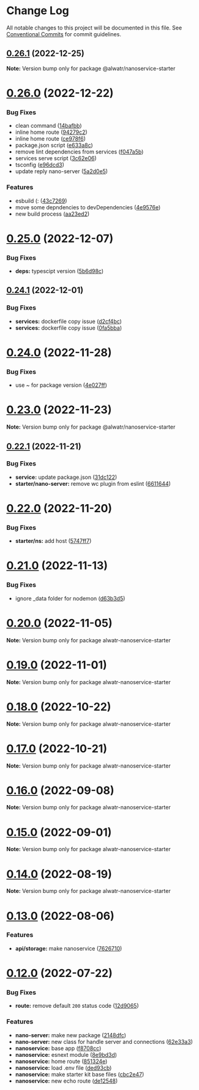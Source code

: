 # Change Log

All notable changes to this project will be documented in this file.
See [Conventional Commits](https://conventionalcommits.org) for commit guidelines.

## [0.26.1](https://github.com/AliMD/alwatr/compare/v0.26.0...v0.26.1) (2022-12-25)

**Note:** Version bump only for package @alwatr/nanoservice-starter

# [0.26.0](https://github.com/AliMD/alwatr/compare/v0.25.0...v0.26.0) (2022-12-22)

### Bug Fixes

- clean command ([14bafbb](https://github.com/AliMD/alwatr/commit/14bafbb01b3c92ccf516346a4e5117f1893c32e9))
- inline home route ([94279c2](https://github.com/AliMD/alwatr/commit/94279c21891fc710f48642b1c8debbf02b2436d3))
- inline home route ([ce978f6](https://github.com/AliMD/alwatr/commit/ce978f6e1e2890e853d0db351c08efca665e5fad))
- package.json script ([e633a8c](https://github.com/AliMD/alwatr/commit/e633a8c4355bec0d2fc044f073f7f639c0fd1976))
- remove lint dependencies from services ([f047a5b](https://github.com/AliMD/alwatr/commit/f047a5bb0d1e8277f48b55969e18dc3582d9a234))
- services serve script ([3c62e06](https://github.com/AliMD/alwatr/commit/3c62e06ec594ec7da171fc39ec77787e3bd29a0c))
- tsconfig ([e96dcd3](https://github.com/AliMD/alwatr/commit/e96dcd30774a9f06f7d051e0504192cbbe019e35))
- update reply nano-server ([5a2d0e5](https://github.com/AliMD/alwatr/commit/5a2d0e5698b16cffcc5393ee4a44ffda66702425))

### Features

- esbuild (: ([43c7269](https://github.com/AliMD/alwatr/commit/43c7269333cf71b142e26da1456446d42fb3f8e0))
- move some depndencies to devDependencies ([4e9576e](https://github.com/AliMD/alwatr/commit/4e9576e6fd55f361e08a54230931ad45832131d9))
- new build process ([aa23ed2](https://github.com/AliMD/alwatr/commit/aa23ed256824b9b4409e51a3213d6e67f2aeb8a3))

# [0.25.0](https://github.com/AliMD/alwatr/compare/v0.24.1...v0.25.0) (2022-12-07)

### Bug Fixes

- **deps:** typescipt version ([5b6d98c](https://github.com/AliMD/alwatr/commit/5b6d98c82350eef6df30f420e550dd4cf356b974))

## [0.24.1](https://github.com/AliMD/alwatr/compare/v0.24.0...v0.24.1) (2022-12-01)

### Bug Fixes

- **services:** dockerfile copy issue ([d2cf4bc](https://github.com/AliMD/alwatr/commit/d2cf4bccc0f5cdc034dbce9d17262d17b0df1198))
- **services:** dockerfile copy issue ([0fa5bba](https://github.com/AliMD/alwatr/commit/0fa5bba017124221cfcfe75ad9ac1ad402faedef))

# [0.24.0](https://github.com/AliMD/alwatr/compare/v0.23.0...v0.24.0) (2022-11-28)

### Bug Fixes

- use ~ for package version ([4e027ff](https://github.com/AliMD/alwatr/commit/4e027ff63875e03b088ebcdc1bdf2495f4494eec))

# [0.23.0](https://github.com/AliMD/alwatr/compare/v0.22.1...v0.23.0) (2022-11-23)

**Note:** Version bump only for package @alwatr/nanoservice-starter

## [0.22.1](https://github.com/AliMD/alwatr/compare/v0.22.0...v0.22.1) (2022-11-21)

### Bug Fixes

- **service:** update package.json ([31dc122](https://github.com/AliMD/alwatr/commit/31dc122cd4050167ece17e53800b3844b5c99c16))
- **starter/nano-server:** remove wc plugin from eslint ([6611644](https://github.com/AliMD/alwatr/commit/6611644226ff19533435810ae0b4a105e3275bbd))

# [0.22.0](https://github.com/AliMD/alwatr/compare/v0.21.0...v0.22.0) (2022-11-20)

### Bug Fixes

- **starter/ns:** add host ([5747ff7](https://github.com/AliMD/alwatr/commit/5747ff73bf6e2cdf0c1c67fac69a4700db1d4c64))

# [0.21.0](https://github.com/AliMD/alwatr/compare/v0.20.0...v0.21.0) (2022-11-13)

### Bug Fixes

- ignore \_data folder for nodemon ([d63b3d5](https://github.com/AliMD/alwatr/commit/d63b3d5dd7f5c9c279b17b272d6216df460c4ea8))

# [0.20.0](https://github.com/AliMD/alwatr/compare/v0.19.0...v0.20.0) (2022-11-05)

**Note:** Version bump only for package alwatr-nanoservice-starter

# [0.19.0](https://github.com/AliMD/alwatr/compare/v0.18.0...v0.19.0) (2022-11-01)

**Note:** Version bump only for package alwatr-nanoservice-starter

# [0.18.0](https://github.com/AliMD/alwatr/compare/v0.17.0...v0.18.0) (2022-10-22)

**Note:** Version bump only for package alwatr-nanoservice-starter

# [0.17.0](https://github.com/AliMD/alwatr/compare/v0.16.1...v0.17.0) (2022-10-21)

**Note:** Version bump only for package alwatr-nanoservice-starter

# [0.16.0](https://github.com/AliMD/alwatr/compare/v0.15.0...v0.16.0) (2022-09-08)

**Note:** Version bump only for package alwatr-nanoservice-starter

# [0.15.0](https://github.com/AliMD/alwatr/compare/v0.14.0...v0.15.0) (2022-09-01)

**Note:** Version bump only for package alwatr-nanoservice-starter

# [0.14.0](https://github.com/AliMD/alwatr/compare/v0.13.0...v0.14.0) (2022-08-19)

**Note:** Version bump only for package alwatr-nanoservice-starter

# [0.13.0](https://github.com/AliMD/alwatr/compare/v0.12.0...v0.13.0) (2022-08-06)

### Features

- **api/storage:** make nanoservice ([7626710](https://github.com/AliMD/alwatr/commit/762671063f62ac150806c128495bebbfad2fdeb2))

# [0.12.0](https://github.com/AliMD/alwatr/compare/v0.11.0...v0.12.0) (2022-07-22)

### Bug Fixes

- **route:** remove default `200` status code ([12d9065](https://github.com/AliMD/alwatr/commit/12d9065c79ee7ca1acd458a20e9bd65b4554b8d2))

### Features

- **nano-server:** make new package ([2148dfc](https://github.com/AliMD/alwatr/commit/2148dfc910565f917d3cb8eb001cde08f2fc694d))
- **nano-server:** new class for handle server and connections ([62e33a3](https://github.com/AliMD/alwatr/commit/62e33a383b5220820f68f74020e04a7c5b390f0f))
- **nanoservice:** base app ([f8708cc](https://github.com/AliMD/alwatr/commit/f8708ccafe60ce89d635d43540ae1c627d0d8b55))
- **nanoservice:** esnext module ([8e9bd3d](https://github.com/AliMD/alwatr/commit/8e9bd3dd4fe16cfba41930633071965b32c5e7a8))
- **nanoservice:** home route ([851324e](https://github.com/AliMD/alwatr/commit/851324e328a5719fbc6702e72026e65df282db4f))
- **nanoservice:** load .env file ([ded93cb](https://github.com/AliMD/alwatr/commit/ded93cbe21071db48fddd468a8279640502c1fbb))
- **nanoservice:** make starter kit base files ([cbc2e47](https://github.com/AliMD/alwatr/commit/cbc2e478b1ad548134d4267c40548d1bd026bb62))
- **nanoservice:** new echo route ([de12548](https://github.com/AliMD/alwatr/commit/de125484c7bdeef40527c6cda0b9a1f0d83f5930))
